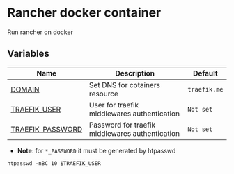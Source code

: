 # Rancher docker container 
Run rancher on docker

## Variables

| Name | Description | Default |
|------|-------------|---------|
|<a name="DOMAIN"></a> [DOMAIN](#) | Set DNS for cotainers resource | `traefik.me` |
|<a name="TRAEFIK_USER"></a> [TRAEFIK_USER](#) | User for traefik middlewares authentication  | `Not set` |
|<a name="TRAEFIK_PASSWD"></a> [TRAEFIK_PASSWORD](#) | Password for traefik middlewares authentication  | `Not set` |

* **Note**: for `*_PASSWORD` it must be generated by htpasswd

```
htpasswd -nBC 10 $TRAEFIK_USER
```